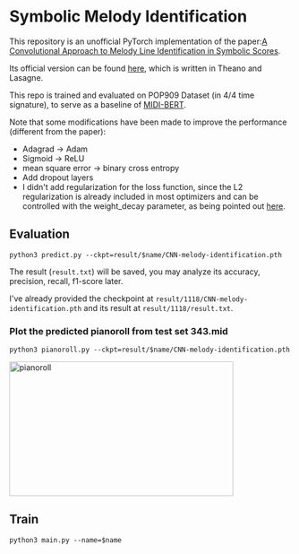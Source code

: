 # Symbolic Melody Identification
This repository is an unofficial PyTorch implementation of the paper:[A Convolutional Approach to Melody Line Identification in Symbolic Scores](https://arxiv.org/abs/1906.10547).

Its official version can be found [here](https://github.com/LIMUNIMI/Symbolic-Melody-Identification), which is written in Theano and Lasagne.

This repo is trained and evaluated on POP909 Dataset (in 4/4 time signature), to serve as a baseline of [MIDI-BERT](https://github.com/wazenmai/MIDI-BERT).  

Note that some modifications have been made to improve the performance (different from the paper):
* Adagrad -> Adam
* Sigmoid -> ReLU
* mean square error -> binary cross entropy
* Add dropout layers
* I didn't add regularization for the loss function, since the L2 regularization is already included in most optimizers and can be controlled with the weight_decay parameter, as being pointed out [here](https://discuss.pytorch.org/t/simple-l2-regularization/139).

## Evaluation
`python3 predict.py --ckpt=result/$name/CNN-melody-identification.pth`

The result (`result.txt`) will be saved, you may analyze its accuracy, precision, recall, f1-score later.

I've already provided the checkpoint at `result/1118/CNN-melody-identification.pth` and its result at `result/1118/result.txt`.

### Plot the predicted pianoroll from test set 343.mid
`python3 pianoroll.py --ckpt=result/$name/CNN-melody-identification.pth`

<img src="https://user-images.githubusercontent.com/47291963/142834993-fe1f1d12-d6a7-41c8-9946-f5ce4e4596c4.jpg" alt="pianoroll" width=400 height=240>

## Train
`python3 main.py --name=$name`

